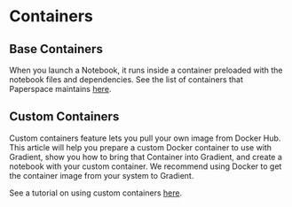 # Containers

## Base Containers

When you launch a Notebook, it runs inside a container preloaded with the notebook files and dependencies.  See the list of containers that Paperspace maintains [here](https://support.paperspace.com/hc/en-us/articles/360001597074-Base-Containers).

## Custom Containers

Custom containers feature lets you pull your own image from Docker Hub. This article will help you prepare a custom Docker container to use with Gradient, show you how to bring that Container into Gradient, and create a notebook with your custom container. We recommend using Docker to get the container image from your system to Gradient. 

See a tutorial on using custom containers [here](https://support.paperspace.com/hc/en-us/articles/360008256453-Creating-Using-Custom-Containers-with-Notebooks).

